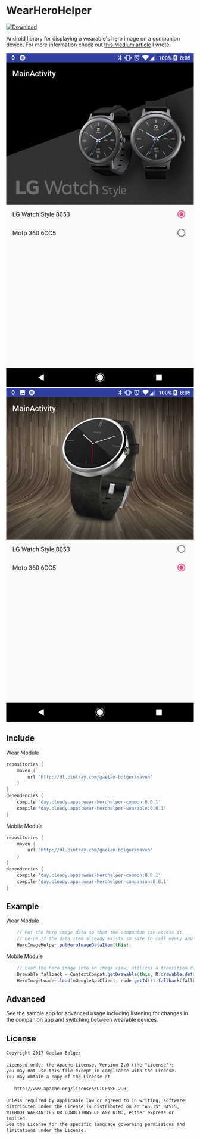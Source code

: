 WearHeroHelper
=======
[ ![Download](https://api.bintray.com/packages/gaelan-bolger/maven/day.cloudy.apps.wear-herohelper-common/images/download.svg) ](https://bintray.com/gaelan-bolger/maven/day.cloudy.apps.wear-herohelper-common/_latestVersion)

Android library for displaying a wearable's hero image on a companion device.
For more information check out [this Medium article][1] I wrote.

![](website/static/Screenshot_20170806-200540.png)
![](website/static/Screenshot_20170806-200549.png)


Include
--------

Wear Module
```groovy
repositories {
    maven {
        url "http://dl.bintray.com/gaelan-bolger/maven"
    }
}
dependencies {
	compile 'day.cloudy.apps:wear-herohelper-common:0.0.1'
	compile 'day.cloudy.apps:wear-herohelper-wearable:0.0.1'
}
```

Mobile Module
```groovy
repositories {
    maven {
        url "http://dl.bintray.com/gaelan-bolger/maven"
    }
}
dependencies {
	compile 'day.cloudy.apps:wear-herohelper-common:0.0.1'
	compile 'day.cloudy.apps:wear-herohelper-companion:0.0.1'
}
```


Example
--------
	
Wear Module
```java
	// Put the hero image data so that the companion can access it,
	// no-op if the data item already exists so safe to call every app start
	HeroImageHelper.putHeroImageDataItem(this);
```

Mobile Module
```java
	// Load the hero image into an image view, utilizes a transition drawable
	Drawable fallback = ContextCompat.getDrawable(this, R.drawable.default_hero);
	HeroImageLoader.load(mGoogleApiClient, node.getId()).fallback(fallback).into(mHeroImage);
```

Advanced
--------

See the sample app for advanced usage including listening for changes in the companion app and switching between wearable devices.
		
License
--------

    Copyright 2017 Gaelan Bolger

    Licensed under the Apache License, Version 2.0 (the "License");
    you may not use this file except in compliance with the License.
    You may obtain a copy of the License at

       http://www.apache.org/licenses/LICENSE-2.0

    Unless required by applicable law or agreed to in writing, software
    distributed under the License is distributed on an "AS IS" BASIS,
    WITHOUT WARRANTIES OR CONDITIONS OF ANY KIND, either express or implied.
    See the License for the specific language governing permissions and
    limitations under the License.
	
 [1]: https://medium.com/@bolger.g/android-wear-hero-e12a45a954fa
